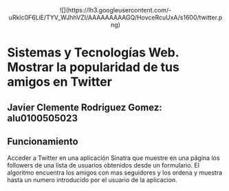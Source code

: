 
<center>![](https://lh3.googleusercontent.com/-uRklc0F6LiE/TYV_WJhhVZI/AAAAAAAAAGQ/HovceRcuUxA/s1600/twitter.png)</center>


Sistemas y Tecnologías Web. Mostrar la popularidad de tus amigos en Twitter
===========


**Javier Clemente Rodriguez Gomez: alu0100505023**
-----------


Funcionamiento
-----------

Acceder a Twitter en una aplicación Sinatra que muestre en una página los followers de una lista de usuarios obtenidos desde un formulario. El algoritmo encuentra los amigos con mas seguidores y los ordena y muestra hasta un numero introducido por el usuario de la aplicacion.
